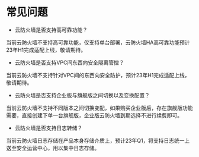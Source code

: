 # 常见问题
- 云防火墙是否支持高可靠功能？

​		当前云防火墙不支持高可靠功能，仅支持单台部署，云防火墙HA高可靠功能预计23年H1完成适配上线，敬请期待。

- 云防火墙是否支持VPC间东西向安全隔离管控？

​		当前云防火墙不支持针对VPC间的东西向安全防护，预计23年H1完成适配上线，敬请期待。

- 云防火墙是否支持企业版与旗舰版之间切换以及变换配置？ 

​		当前云防火墙不支持不同版本之间切换变配，如果购买企业版后，存在旗舰版功能需要，直接创建下单一台旗舰版，企业版云防火墙到期选择不进行续费即可。

- 云防火墙是否支持日志转储？

​		当前云防火墙日志存储在产品本身存储介质上，预计23年Q1，将支持日志统一上送至安全运营中心，用以集中日志存储。
